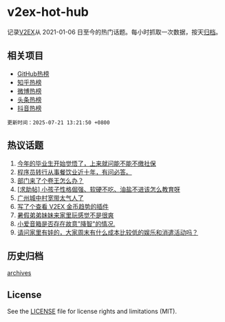 # v2ex-hot-hub

 记录[V2EX](https://www.v2ex.com/)从 2021-01-06 日至今的热门话题。每小时抓取一次数据，按天[归档](archives)。
 
 ## 相关项目

- [GitHub热榜](https://github.com/lonnyzhang423/github-hot-hub)
- [知乎热榜](https://github.com/lonnyzhang423/zhihu-hot-hub)
- [微博热榜](https://github.com/lonnyzhang423/weibo-hot-hub)
- [头条热榜](https://github.com/lonnyzhang423/toutiao-hot-hub)
- [抖音热榜](https://github.com/lonnyzhang423/douyin-hot-hub)


 `更新时间：2025-07-21 13:21:50 +0800`

## 热议话题

1. [今年的毕业生开始觉悟了，上来就问能不能不缴社保](https://www.v2ex.com/t/1146498)
1. [程序员转行从事餐饮业近十年，有问必答。](https://www.v2ex.com/t/1146449)
1. [部门来了个卷王怎么办？](https://www.v2ex.com/t/1146518)
1. [[求助帖] 小孩子性格倔强、软硬不吃、油盐不进该怎么教育呀](https://www.v2ex.com/t/1146548)
1. [广州城中村宽带太气人了](https://www.v2ex.com/t/1146429)
1. [写了个查看 V2EX 金币趋势的插件](https://www.v2ex.com/t/1146494)
1. [暑假弟弟妹妹来家里玩感觉不是很爽](https://www.v2ex.com/t/1146478)
1. [小爱音箱是否存在故意"降智"的情况.](https://www.v2ex.com/t/1146472)
1. [请问家里有娃的，大家周末有什么成本比较低的娱乐和消遣活动吗？](https://www.v2ex.com/t/1146425)

## 历史归档

[archives](archives)

## License

See the [LICENSE](LICENSE) file for license rights and limitations (MIT).
